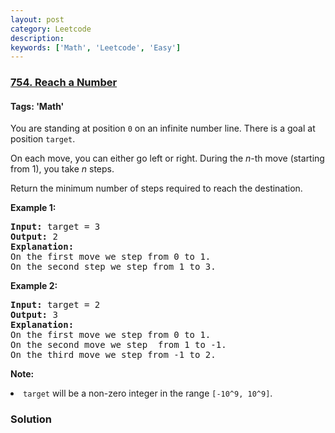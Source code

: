 ```yaml
---
layout: post
category: Leetcode
description: 
keywords: ['Math', 'Leetcode', 'Easy']
---
```

### [754. Reach a Number](https://leetcode.com/problems/reach-a-number)

#### Tags: 'Math'

<div class="content__u3I1 question-content__JfgR"><div><p>
You are standing at position <code>0</code> on an infinite number line.  There is a goal at position <code>target</code>.
</p><p>
On each move, you can either go left or right.  During the <i>n</i>-th move (starting from 1), you take <i>n</i> steps.
</p><p>
Return the minimum number of steps required to reach the destination.
</p>
<p><b>Example 1:</b><br/>
</p><pre><b>Input:</b> target = 3
<b>Output:</b> 2
<b>Explanation:</b>
On the first move we step from 0 to 1.
On the second step we step from 1 to 3.
</pre>
<p></p>
<p><b>Example 2:</b><br/>
</p><pre><b>Input:</b> target = 2
<b>Output:</b> 3
<b>Explanation:</b>
On the first move we step from 0 to 1.
On the second move we step  from 1 to -1.
On the third move we step from -1 to 2.
</pre>
<p></p>
<p><b>Note:</b><br/>
</p><li><code>target</code> will be a non-zero integer in the range <code>[-10^9, 10^9]</code>.</li>
<p></p></div></div>

### Solution
